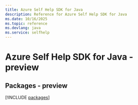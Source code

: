 ```yaml
---
title: Azure Self Help SDK for Java
description: Reference for Azure Self Help SDK for Java
ms.date: 10/16/2025
ms.topic: reference
ms.devlang: java
ms.service: selfhelp
---
```

# Azure Self Help SDK for Java - preview
## Packages - preview
[!INCLUDE [packages](self-help-index.md)]